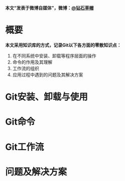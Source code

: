 **本文“发表于微博自媒体”，微博：[@钻石草帽](https://weibo.com/strawhatchan)**

# 概要
**本文采用知识库的方式，记录Git以下各方面的零散知识点：**

1. 在不同系统中安装、卸载等程序层面的操作
2. 命令的作用及其理解
3. 工作流的组织
4. 应用过程中遇到的问题及其解决方案

# Git安装、卸载与使用



# Git命令



# Git工作流



# 问题及解决方案
